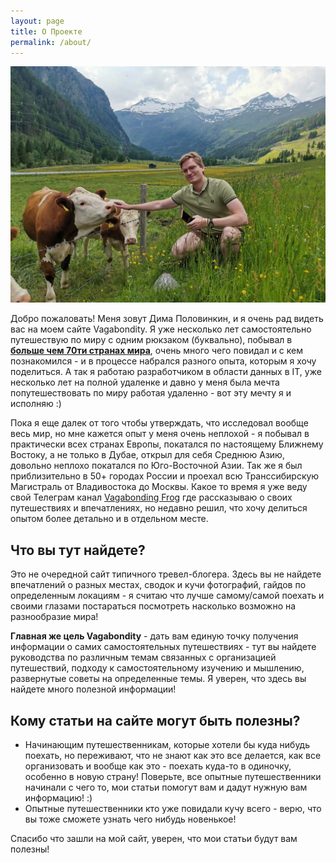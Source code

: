 ```yaml
---
layout: page
title: О Проекте
permalink: /about/
---
```


![Cows in German Apls](pictures/german_cows.webp)

Добро пожаловать! Меня зовут Дима Половинкин, и я очень рад видеть вас на моем сайте Vagabondity. Я уже несколько лет самостоятельно путешествую по миру с одним рюкзаком (буквально), побывал в <a href="/countries">**больше чем 70ти странах мира**</a>, очень много чего повидал и с кем познакомился - и в процессе набрался разного опыта, которым я хочу поделиться. А так я работаю разработчиком в области данных в IT, уже несколько лет на полной удаленке и давно у меня была мечта попутешествовать по миру работая удаленно - вот эту мечту я и исполняю :)

Пока я еще далек от того чтобы утверждать, что исследовал вообще весь мир, но мне кажется опыт у меня очень неплохой - я побывал в практически всех странах Европы, покатался по настоящему Ближнему Востоку, а не только в Дубае, открыл для себя Среднюю Азию, довольно неплохо покатался по Юго-Восточной Азии.
Так же я был приблизительно в 50+ городах России и проехал всю Транссибирскую Магистраль от Владивостока до Москвы. Какое то время я уже веду свой Телеграм канал <a href="https://t.me/vagabondingfrog">Vagabonding Frog</a> где рассказываю о своих путешествиях и впечатлениях, но недавно решил, что хочу делиться опытом более детально и в отдельном месте.

## Что вы тут найдете?
Это не очередной сайт типичного тревел-блогера. Здесь вы не найдете впечатлений о разных местах, сводок и кучи фотографий, гайдов по определенным локациям - я считаю что лучше самому/самой поехать и своими глазами постараться посмотреть насколько возможно на разнообразие мира!

**Главная же цель Vagabondity** - дать вам единую точку получения информации о самих самостоятельных путешествиях - тут вы найдете руководства по различным темам связанных с организацией путешествий, подходу к самостоятельному изучению и мышлению, развернутые советы на определенные темы. 
Я уверен, что здесь вы найдете много полезной информации!

## Кому статьи на сайте могут быть полезны?
- Начинающим путешественникам, которые хотели бы куда нибудь поехать, но переживают, что не знают как это все делается, как все организовать и вообще как это - поехать куда-то в одиночку, особенно в новую страну! Поверьте, все опытные путешественники начинали с чего то, мои статьи помогут вам и дадут нужную вам информацию! :)
- Опытные путешественники кто уже повидали кучу всего - верю, что вы тоже сможете узнать чего нибудь новенькое!

Спасибо что зашли на мой сайт, уверен, что мои статьи будут вам полезны!

